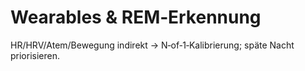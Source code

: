# Wearables & REM‑Erkennung

HR/HRV/Atem/Bewegung indirekt → N‑of‑1‑Kalibrierung; späte Nacht priorisieren.